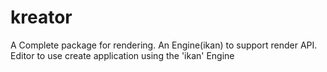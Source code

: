 # kreator
A Complete package for rendering. An Engine(ikan) to support render API. Editor to use create application using the 'ikan' Engine
